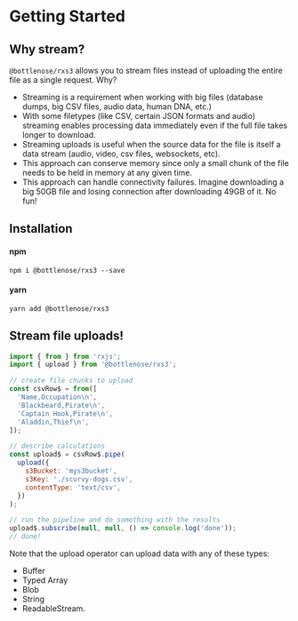 # Getting Started

## Why stream?
`@bottlenose/rxs3` allows you to stream files instead of uploading the entire file as a single request. Why?

- Streaming is a requirement when working with big files (database dumps, big CSV files, audio data, human DNA, etc.)
- With some filetypes (like CSV, certain JSON formats and audio) streaming enables processing data immediately even if the full file takes longer to download.
- Streaming uploads is useful when the source data for the file is itself a data stream (audio, video, csv files, websockets, etc).
- This approach can conserve memory since only a small chunk of the file needs to be held in memory at any given time.
- This approach can handle connectivity failures. Imagine downloading a big 50GB file and losing connection after downloading 49GB of it.  No fun!

## Installation

#### npm
```
npm i @bottlenose/rxs3 --save
```
#### yarn
```
yarn add @bottlenose/rxs3
```

## Stream file uploads!
```js
import { from } from 'rxjs';
import { upload } from '@bottlenose/rxs3';

// create file chunks to upload
const csvRow$ = from([
  'Name,Occupation\n',
  'Blackbeard,Pirate\n',
  'Captain Hook,Pirate\n',
  'Aladdin,Thief\n',
]);

// describe calculations
const upload$ = csvRow$.pipe(
  upload({
    s3Bucket: 'mys3bucket', 
    s3Key: './scurvy-dogs.csv',
    contentType: 'text/csv',
  })
);

// run the pipeline and do something with the results
upload$.subscribe(null, null, () => console.log('done'));
// done!
```

Note that the upload operator can upload data with any of these types: 
- Buffer
- Typed Array 
- Blob
- String
- ReadableStream.